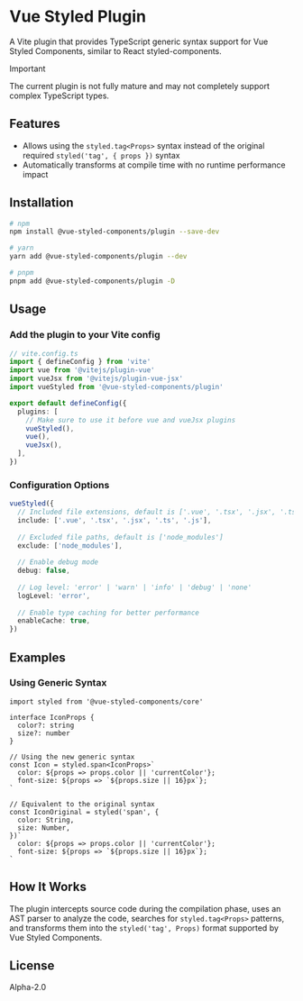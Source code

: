 # Vue Styled Plugin

A Vite plugin that provides TypeScript generic syntax support for Vue Styled Components, similar to React styled-components.

> [!IMPORTANT]
> The current plugin is not fully mature and may not completely support complex TypeScript types.

## Features

- Allows using the `styled.tag<Props>` syntax instead of the original required `styled('tag', { props })` syntax
- Automatically transforms at compile time with no runtime performance impact

## Installation

```bash
# npm
npm install @vue-styled-components/plugin --save-dev

# yarn
yarn add @vue-styled-components/plugin --dev

# pnpm
pnpm add @vue-styled-components/plugin -D
```

## Usage

### Add the plugin to your Vite config

```ts
// vite.config.ts
import { defineConfig } from 'vite'
import vue from '@vitejs/plugin-vue'
import vueJsx from '@vitejs/plugin-vue-jsx'
import vueStyled from '@vue-styled-components/plugin'

export default defineConfig({
  plugins: [
    // Make sure to use it before vue and vueJsx plugins
    vueStyled(),
    vue(),
    vueJsx(),
  ],
})
```

### Configuration Options

```ts
vueStyled({
  // Included file extensions, default is ['.vue', '.tsx', '.jsx', '.ts', '.js']
  include: ['.vue', '.tsx', '.jsx', '.ts', '.js'],
  
  // Excluded file paths, default is ['node_modules']
  exclude: ['node_modules'],
  
  // Enable debug mode
  debug: false,
  
  // Log level: 'error' | 'warn' | 'info' | 'debug' | 'none'
  logLevel: 'error',
  
  // Enable type caching for better performance
  enableCache: true,
})
```

## Examples

### Using Generic Syntax

```tsx
import styled from '@vue-styled-components/core'

interface IconProps {
  color?: string
  size?: number
}

// Using the new generic syntax
const Icon = styled.span<IconProps>`
  color: ${props => props.color || 'currentColor'};
  font-size: ${props => `${props.size || 16}px`};
`

// Equivalent to the original syntax
const IconOriginal = styled('span', {
  color: String,
  size: Number,
})`
  color: ${props => props.color || 'currentColor'};
  font-size: ${props => `${props.size || 16}px`};
`
```

## How It Works

The plugin intercepts source code during the compilation phase, uses an AST parser to analyze the code, searches for `styled.tag<Props>` patterns, and transforms them into the `styled('tag', Props)` format supported by Vue Styled Components.

## License

Alpha-2.0
